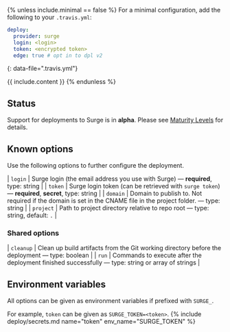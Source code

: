 {% unless include.minimal == false %}
For a minimal configuration, add the following to your `.travis.yml`:

```yaml
deploy:
  provider: surge
  login: <login>
  token: <encrypted token>
  edge: true # opt in to dpl v2
```
{: data-file=".travis.yml"}



{{ include.content }}
{% endunless %}

## Status

Support for deployments to Surge is in **alpha**. Please see [Maturity Levels](/user/deployment-v2#maturity-levels) for details.
## Known options

Use the following options to further configure the deployment.

| `login` | Surge login (the email address you use with Surge) &mdash; **required**, type: string |
| `token` | Surge login token (can be retrieved with `surge token`) &mdash; **required**, **secret**, type: string |
| `domain` | Domain to publish to. Not required if the domain is set in the CNAME file in the project folder. &mdash; type: string |
| `project` | Path to project directory relative to repo root &mdash; type: string, default: `.` |

### Shared options

| `cleanup` | Clean up build artifacts from the Git working directory before the deployment &mdash; type: boolean |
| `run` | Commands to execute after the deployment finished successfully &mdash; type: string or array of strings |

## Environment variables

All options can be given as environment variables if prefixed with `SURGE_`.

For example, `token` can be given as `SURGE_TOKEN=<token>`.
{% include deploy/secrets.md name="token" env_name="SURGE_TOKEN" %}